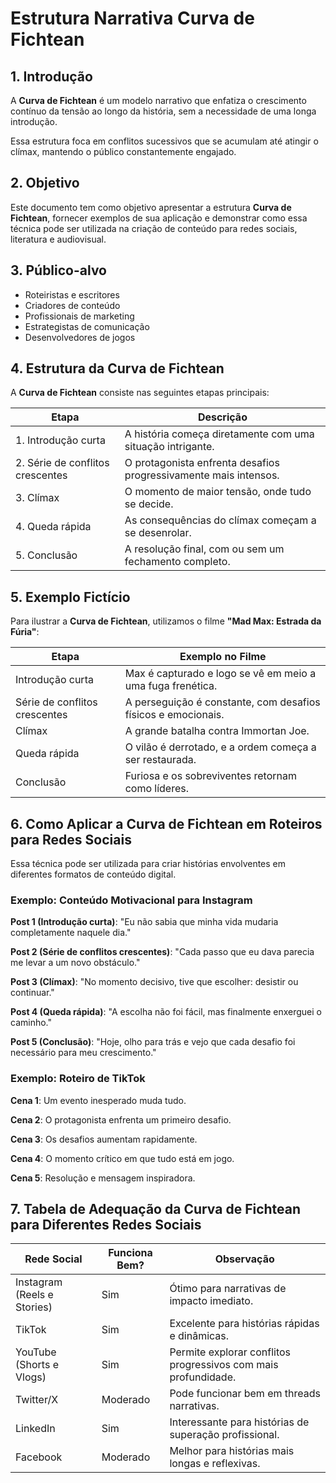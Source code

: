 # Estrutura Narrativa Curva de Fichtean

## 1. Introdução
A **Curva de Fichtean** é um modelo narrativo que enfatiza o crescimento contínuo da tensão ao longo da história, sem a necessidade de uma longa introdução. 

Essa estrutura foca em conflitos sucessivos que se acumulam até atingir o clímax, mantendo o público constantemente engajado.

## 2. Objetivo
Este documento tem como objetivo apresentar a estrutura **Curva de Fichtean**, fornecer exemplos de sua aplicação e demonstrar como essa técnica pode ser utilizada na criação de conteúdo para redes sociais, literatura e audiovisual.

## 3. Público-alvo
- Roteiristas e escritores
- Criadores de conteúdo
- Profissionais de marketing
- Estrategistas de comunicação
- Desenvolvedores de jogos

## 4. Estrutura da Curva de Fichtean
A **Curva de Fichtean** consiste nas seguintes etapas principais:

| Etapa | Descrição |
|-------|------------|
| 1. Introdução curta | A história começa diretamente com uma situação intrigante. |
| 2. Série de conflitos crescentes | O protagonista enfrenta desafios progressivamente mais intensos. |
| 3. Clímax | O momento de maior tensão, onde tudo se decide. |
| 4. Queda rápida | As consequências do clímax começam a se desenrolar. |
| 5. Conclusão | A resolução final, com ou sem um fechamento completo. |

## 5. Exemplo Fictício
Para ilustrar a **Curva de Fichtean**, utilizamos o filme **"Mad Max: Estrada da Fúria"**:

| Etapa | Exemplo no Filme |
|-------|-----------------|
| Introdução curta | Max é capturado e logo se vê em meio a uma fuga frenética. |
| Série de conflitos crescentes | A perseguição é constante, com desafios físicos e emocionais. |
| Clímax | A grande batalha contra Immortan Joe. |
| Queda rápida | O vilão é derrotado, e a ordem começa a ser restaurada. |
| Conclusão | Furiosa e os sobreviventes retornam como líderes. |

## 6. Como Aplicar a Curva de Fichtean em Roteiros para Redes Sociais
Essa técnica pode ser utilizada para criar histórias envolventes em diferentes formatos de conteúdo digital.

### Exemplo: Conteúdo Motivacional para Instagram
**Post 1 (Introdução curta)**: "Eu não sabia que minha vida mudaria completamente naquele dia."

**Post 2 (Série de conflitos crescentes)**: "Cada passo que eu dava parecia me levar a um novo obstáculo."

**Post 3 (Clímax)**: "No momento decisivo, tive que escolher: desistir ou continuar."

**Post 4 (Queda rápida)**: "A escolha não foi fácil, mas finalmente enxerguei o caminho."

**Post 5 (Conclusão)**: "Hoje, olho para trás e vejo que cada desafio foi necessário para meu crescimento."

### Exemplo: Roteiro de TikTok
**Cena 1**: Um evento inesperado muda tudo.

**Cena 2**: O protagonista enfrenta um primeiro desafio.

**Cena 3**: Os desafios aumentam rapidamente.

**Cena 4**: O momento crítico em que tudo está em jogo.

**Cena 5**: Resolução e mensagem inspiradora.

## 7. Tabela de Adequação da Curva de Fichtean para Diferentes Redes Sociais

| Rede Social | Funciona Bem? | Observação |
|------------|--------------|--------------|
| Instagram (Reels e Stories) | Sim | Ótimo para narrativas de impacto imediato. |
| TikTok | Sim | Excelente para histórias rápidas e dinâmicas. |
| YouTube (Shorts e Vlogs) | Sim | Permite explorar conflitos progressivos com mais profundidade. |
| Twitter/X | Moderado | Pode funcionar bem em threads narrativas. |
| LinkedIn | Sim | Interessante para histórias de superação profissional. |
| Facebook | Moderado | Melhor para histórias mais longas e reflexivas. |

